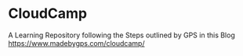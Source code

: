 # CloudCamp
A Learning Repository following the Steps outlined by GPS in this Blog 
https://www.madebygps.com/cloudcamp/
